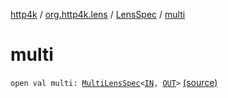 [http4k](../../index.md) / [org.http4k.lens](../index.md) / [LensSpec](index.md) / [multi](./multi.md)

# multi

`open val multi: `[`MultiLensSpec`](../-multi-lens-spec/index.md)`<`[`IN`](index.md#IN)`, `[`OUT`](index.md#OUT)`>` [(source)](https://github.com/http4k/http4k/blob/master/http4k-core/src/main/kotlin/org/http4k/lens/lensSpec.kt#L107)